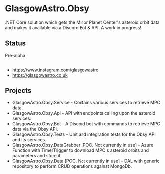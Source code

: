 # GlasgowAstro.Obsy
.NET Core solution which gets the Minor Planet Center's asteroid orbit data and makes it available via a Discord Bot & API. A work in progress!

## Status
Pre-alpha

##
- https://www.instagram.com/glasgowastro
- https://glasgowastro.co.uk

## Projects
- GlasgowAstro.Obsy.Service - Contains various services to retrieve MPC data.
- GlasgowAstro.Obsy.Api - API with endpoints calling upon the asteroid services.
- GlasgowAstro.Obsy.Bot - A Discord bot with commands to retrieve MPC data via the Obsy API.
- GlasgowAstro.Obsy.Tests - Unit and integration tests for the Obsy API and its services.
- GlasgowAstro.Obsy.DataGrabber [POC. Not currently in use] - Azure Function with TimerTrigger to download MPC's asteroid orbits and parameters and store it.
- GlasgowAstro.Obsy.Data [POC. Not currently in use] - DAL with generic repository to perform CRUD operations against MongoDb.
